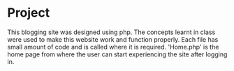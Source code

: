 # Project
This blogging site was designed using php. The concepts learnt in class were used to make this website work and function properly. Each file has small amount of code and is called where it is required. 'Home.php' is the home page from where the user can start experiencing the site after logging in.  
